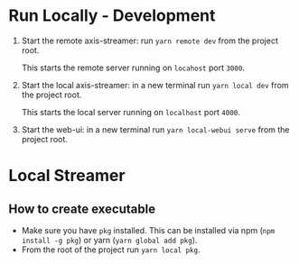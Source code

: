 # Run Locally - Development

1. Start the remote axis-streamer: run `yarn remote dev` from the project root.

    This starts the remote server running on `locahost` port `3000`.

2. Start the local axis-streamer: in a new terminal run `yarn local dev` from the project root.

    This starts the local server running on `localhost` port `4000`.

3. Start the web-ui: in a new terminal run `yarn local-webui serve` from the project root.

# Local Streamer

## How to create executable

- Make sure you have `pkg` installed. This can be installed via npm (`npm install -g pkg`) or yarn (`yarn global add pkg`).
- From the root of the project run `yarn local pkg`.
